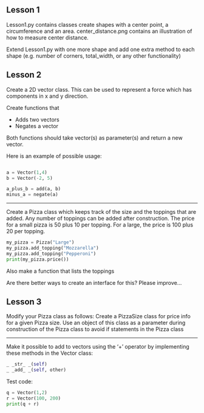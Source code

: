 ## Lesson 1
Lesson1.py contains classes create shapes with a center point, a circumference and an area. center_distance.png contains an illustration of how to measure center distance. 

Extend Lesson1.py with one more shape and add one extra method to each shape (e.g. number of corners, total_width, or any other functionality)

## Lesson 2

Create a 2D vector class. This can be used to represent a force which has components in x and y direction. 

Create functions that 
* Adds two vectors
* Negates a vector 

Both functions should take vector(s) as parameter(s) and return a new vector.  

Here is an example of possible usage:
```Python

a = Vector(1,4)
b = Vector(-2, 5)

a_plus_b = add(a, b)
minus_a = negate(a)
```
---
Create a Pizza class which keeps track of the size and the toppings that are added. Any number of toppings can be added after construction. The price for a small pizza is 50 plus 10 per topping. For a large, the price is 100 plus 20 per topping. 

```Python
my_pizza = Pizza("Large")
my_pizza.add_topping("Mozzarella")
my_pizza.add_topping("Pepperoni")
print(my_pizza.price())
```

Also make a function that lists the toppings

Are there better ways to create an interface for this? Please improve…

## Lesson 3
Modify your Pizza class as follows: Create a PizzaSize class for price info for a given Pizza size. 
Use an object of this class as a parameter during construction of the Pizza class to avoid if statements in the Pizza class

---
Make it possible to add to vectors using the ‘+’ operator by implementing these methods in the Vector class:
```Python
_ _str_ _(self) 
_ _add_ _(self, other)
```

Test code: 
```Python
q = Vector(1,2)
r = Vector(100, 200)
print(q + r)
```
